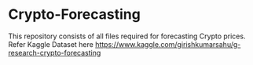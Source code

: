 # Crypto-Forecasting
This repository consists of all files required for forecasting Crypto prices. Refer Kaggle Dataset here https://www.kaggle.com/girishkumarsahu/g-research-crypto-forecasting
